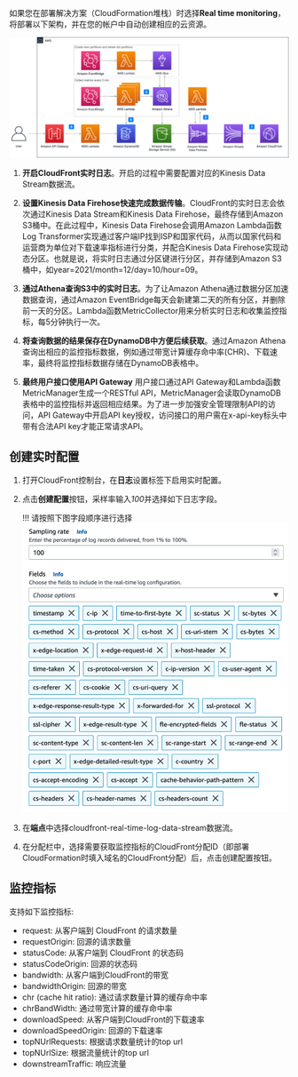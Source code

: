 如果您在部署解决方案（CloudFormation堆栈）时选择**Real time monitoring**，将部署以下架构，并在您的帐户中自动创建相应的云资源。

![real-time-monitoring](../../images/real-time-monitoring.png)

1. **开启CloudFront实时日志**。开启的过程中需要配置对应的Kinesis Data Stream数据流。
2. **设置Kinesis Data Firehose快速完成数据传输**。CloudFront的实时日志会依次通过Kinesis Data Stream和Kinesis Data Firehose，最终存储到Amazon S3桶中。在此过程中，Kinesis Data Firehose会调用Amazon Lambda函数Log Transformer实现通过客户端IP找到ISP和国家代码，从而以国家代码和运营商为单位对下载速率指标进行分类，并配合Kinesis Data Firehose实现动态分区。也就是说，将实时日志通过分区键进行分区，并存储到Amazon S3桶中，如year=2021/month=12/day=10/hour=09。
3. **通过Athena查询S3中的实时日志**。为了让Amazon Athena通过数据分区加速数据查询，通过Amazon EventBridge每天会新建第二天的所有分区，并删除前一天的分区。Lambda函数MetricCollector用来分析实时日志和收集监控指标，每5分钟执行一次。
4. **将查询数据的结果保存在DynamoDB中方便后续获取**。通过Amazon Athena查询出相应的监控指标数据，例如通过带宽计算缓存命中率(CHR)、下载速率，最终将监控指标数据存储在DynamoDB表格中。

5. **最终用户接口使用API Gateway**
    用户接口通过API Gateway和Lambda函数MetricManager生成一个RESTful API，MetricManager会读取DynamoDB表格中的监控指标并返回相应结果。为了进一步加强安全管理限制API的访问，API Gateway中开启API key授权，访问接口的用户需在x-api-key标头中带有合法API key才能正常请求API。

## 创建实时配置
1. 打开CloudFront控制台，在**日志**设置标签下启用实时配置。
2. 点击**创建配置**按钮，采样率输入*100*并选择如下日志字段。

    !!! 请按照下图字段顺序进行选择
        ![Monitoring Fields](../images/monitoring-fields.png)

3. 在**端点**中选择cloudfront-real-time-log-data-stream数据流。
4. 在分配栏中，选择需要获取监控指标的CloudFront分配ID（即部署CloudFormation时填入域名的CloudFront分配）后，点击创建配置按钮。


## 监控指标 

支持如下监控指标:

- request: 从客户端到 CloudFront 的请求数量
- requestOrigin: 回源的请求数量
- statusCode: 从客户端到 CloudFront 的状态码
- statusCodeOrigin: 回源的状态码
- bandwidth: 从客户端到CloudFront的带宽
- bandwidthOrigin: 回源的带宽
- chr (cache hit ratio): 通过请求数量计算的缓存命中率
- chrBandWidth: 通过带宽计算的缓存命中率
- downloadSpeed: 从客户端到CloudFront的下载速率
- downloadSpeedOrigin: 回源的下载速率
- topNUrlRequests: 根据请求数量统计的top url
- topNUrlSize: 根据流量统计的top url
- downstreamTraffic: 响应流量



